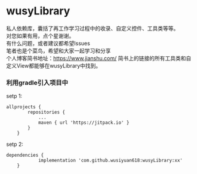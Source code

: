 # wusyLibrary
私人依赖库，囊括了再工作学习过程中的收录、自定义控件、工具类等等。  
对您如果有用，点个星谢谢。  
有什么问题，或者建议都希望Issues  
笔者也是个菜鸟，希望和大家一起学习和分享  
个人博客简书地址：https://www.jianshu.com/ 简书上的链接的所有工具类和自定义View都能够在wusyLibrary中找到。  

### 利用gradle引入项目中
setp 1:
```
allprojects {
		repositories {
			...
			maven { url 'https://jitpack.io' }
		}
	}
```
setp 2:
```
dependencies {
	        implementation 'com.github.wusiyuan618:wusyLibrary:xx'
	}
```

